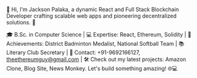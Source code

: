 
👋 Hi, I'm Jackson Palaka, a dynamic React and Full Stack Blockchain Developer crafting scalable web apps and pioneering decentralized solutions. 🚀

🎓 B.Sc. in Computer Science | 💻 Expertise: React, Ethereum, Solidity | 🏅 Achievements: District Badminton Medalist, National Softball Team | 📚 Literary Club Secretary | 📧 Contact: +91-9692166127, theethereumguy@gmail.com | 🛠️ Check out my latest projects: Amazon Clone, Blog Site, News Monkey. Let's build something amazing! 🌐💻
